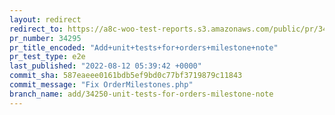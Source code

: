 ```yaml
---
layout: redirect
redirect_to: https://a8c-woo-test-reports.s3.amazonaws.com/public/pr/34295/e2e/index.html
pr_number: 34295
pr_title_encoded: "Add+unit+tests+for+orders+milestone+note"
pr_test_type: e2e
last_published: "2022-08-12 05:39:42 +0000"
commit_sha: 587eaeee0161bdb5ef9bd0c77bf3719879c11843
commit_message: "Fix OrderMilestones.php"
branch_name: add/34250-unit-tests-for-orders-milestone-note
---
```

